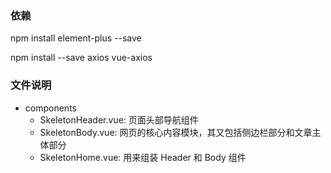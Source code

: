 
### 依赖

npm install element-plus --save

npm install --save axios vue-axios

### 文件说明

- components
    - SkeletonHeader.vue: 页面头部导航组件
    - SkeletonBody.vue: 网页的核心内容模块，其又包括侧边栏部分和文章主体部分
    - SkeletonHome.vue: 用来组装 Header 和 Body 组件
